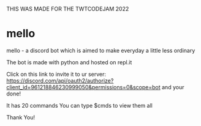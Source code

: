 THIS WAS MADE FOR THE TWTCODEJAM 2022

# mello
mello - a discord bot which is aimed to make everyday a little less ordinary

The bot is made with python and hosted on repl.it 

Click on this link to invite it to ur server: https://discord.com/api/oauth2/authorize?client_id=961218846230999050&permissions=0&scope=bot
and your done!

It has 20 commands You can type $cmds to view them all

Thank You!
